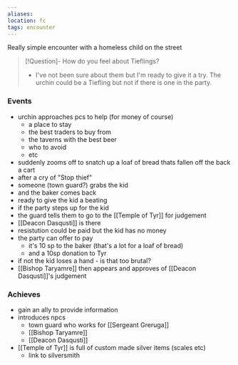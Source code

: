 ```yaml
---
aliases:
location: fc
tags: encounter
---
```


Really simple encounter with a homeless child on the street

> [!Question]- How do you feel about Tieflings?
> - I've not been sure about them but I'm ready to give it a try.  The urchin could be a Tiefling but not if there is one in the party.

### Events
- urchin approaches pcs to help (for money of course)
	- a place to stay
	- the best traders to buy from
	- the taverns with the best beer
	- who to avoid
	- etc
- suddenly zooms off to snatch up a loaf of bread thats fallen off the back a cart
- after a cry of "Stop thief"
- someone (town guard?) grabs the kid
- and the baker comes back 
- ready to give the kid a beating
- if the party steps up for the kid
- the guard tells them to go to the [[Temple of Tyr]] for judgement
- [[Deacon Dasqusti]] is there
- resistution could be paid but the kid has no money
- the party can offer to pay
	- it's 10 sp to the baker (that's a lot for a loaf of bread)
	- and a 10sp donation to Tyr
- if not the kid loses a hand - is that too brutal?
- [[Bishop Taryamre]] then appears and approves of [[Deacon Dasqusti]]'s judgement

### Achieves
- gain an ally to provide information
- introduces npcs
	- town guard who works for [[Sergeant Greruga]]
	- [[Bishop Taryamre]]
	- [[Deacon Dasqusti]]
- [[Temple of Tyr]] is full of custom made silver items (scales etc)
	- link to silversmith